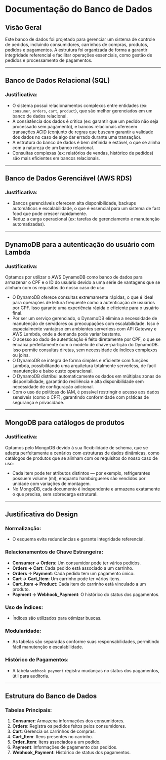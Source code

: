 # Documentação do Banco de Dados

## Visão Geral
Este banco de dados foi projetado para gerenciar um sistema de controle de pedidos, incluindo consumidores, carrinhos de compras, produtos, pedidos e pagamentos. A estrutura foi organizada de forma a garantir integridade referencial e facilitar operações essenciais, como gestão de pedidos e processamento de pagamentos.

---

## Banco de Dados Relacional (SQL)

### Justificativa:
- O sistema possui relacionamentos complexos entre entidades (ex: `consumer`, `orders`, `cart`, `product`), que são melhor gerenciados em um banco de dados relacional.
- A consistência dos dados é crítica (ex: garantir que um pedido não seja processado sem pagamento), e bancos relacionais oferecem transações ACID (conjunto de regras que buscam garantir a validade dos dados no caso de algo dar errado durante uma transação).
- A estrutura do banco de dados é bem definida e estável, o que se alinha com a natureza de um banco relacional.
- Consultas complexas (ex: relatórios de vendas, histórico de pedidos) são mais eficientes em bancos relacionais.

---

## Banco de Dados Gerenciável (AWS RDS)

### Justificativa:
- Bancos gerenciáveis oferecem alta disponibilidade, backups automáticos e escalabilidade, o que é essencial para um sistema de fast food que pode crescer rapidamente.
- Reduz a carga operacional (ex: tarefas de gerenciamento e manutenção automatizadas).

---

## DynamoDB para a autenticação do usuário com Lambda

### Justificativa:
Optamos por utilizar o AWS DynamoDB como banco de dados para armazenar o CPF e o ID do usuário devido a uma série de vantagens que se alinham com os requisitos do nosso caso de uso:

- O DynamoDB oferece consultas extremamente rápidas, o que é ideal para operações de leitura frequente como a autenticação de usuários por CPF. Isso garante uma experiência rápida e eficiente para o usuário final.
- Por ser um serviço gerenciado, o DynamoDB elimina a necessidade de manutenção de servidores ou preocupações com escalabilidade. Isso é especialmente vantajoso em ambientes serverless com API Gateway e AWS Lambda, onde a demanda pode variar bastante.
- O acesso ao dado de autenticação é feito diretamente por CPF, o que se encaixa perfeitamente com o modelo de chave-partição do DynamoDB. Isso permite consultas diretas, sem necessidade de índices complexos ou joins.
- O DynamoDB se integra de forma simples e eficiente com funções Lambda, possibilitando uma arquitetura totalmente serverless, de fácil manutenção e baixo custo operacional.
- O DynamoDB distribui automaticamente os dados em múltiplas zonas de disponibilidade, garantindo resiliência e alta disponibilidade sem necessidade de configuração adicional.
- Com o uso de políticas do IAM, é possível restringir o acesso aos dados sensíveis (como o CPF), garantindo conformidade com práticas de segurança e privacidade.

---

## MongoDB para catálogos de produtos

### Justificativa:
Optamos pelo MongoDB devido à sua flexibilidade de schema, que se adapta perfeitamente a cenários com estruturas de dados dinâmicas, como catálogos de produtos que se alinham com os requisitos do nosso caso de uso:

- Cada item pode ter atributos distintos — por exemplo, refrigerantes possuem volume (ml), enquanto hambúrgueres são vendidos por unidade com variações de montagem.
- No MongoDB, cada documento é independente e armazena exatamente o que precisa, sem sobrecarga estrutural.
---

## Justificativa do Design

### Normalização:
- O esquema evita redundâncias e garante integridade referencial.

### Relacionamentos de Chave Estrangeira:
- **Consumer → Orders**: Um consumidor pode ter vários pedidos.
- **Orders → Cart**: Cada pedido está associado a um carrinho.
- **Orders → Payment**: Cada pedido tem um pagamento único.
- **Cart → Cart_Item**: Um carrinho pode ter vários itens.
- **Cart_Item → Product**: Cada item do carrinho está vinculado a um produto.
- **Payment → Webhook_Payment**: O histórico do status dos pagamentos.

### Uso de Índices:
- Índices são utilizados para otimizar buscas.

### Modularidade:
- As tabelas são separadas conforme suas responsabilidades, permitindo fácil manutenção e escalabilidade.

### Histórico de Pagamentos:
- A tabela `webhook_payment` registra mudanças no status dos pagamentos, útil para auditoria.

---

## Estrutura do Banco de Dados

### Tabelas Principais:
1. **Consumer**: Armazena informações dos consumidores.
2. **Orders**: Registra os pedidos feitos pelos consumidores.
3. **Cart**: Gerencia os carrinhos de compras.
4. **Cart_Item**: Itens presentes no carrinho.
6. **Order_Item**: Itens associados a um pedido.
7. **Payment**: Informações de pagamento dos pedidos.
9. **Webhook_Payment**: Histórico de status dos pagamentos.
